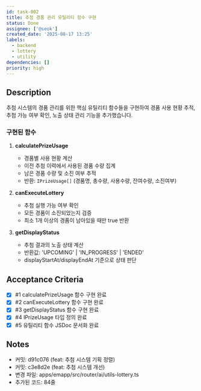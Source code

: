 ```yaml
---
id: task-002
title: 추첨 경품 관리 유틸리티 함수 구현
status: Done
assignee: ['@seok']
created_date: '2025-08-17 13:25'
labels:
  - backend
  - lottery
  - utility
dependencies: []
priority: high
---
```


## Description

추첨 시스템의 경품 관리를 위한 핵심 유틸리티 함수들을 구현하여 경품 사용 현황 추적, 추첨 가능 여부 확인, 노출 상태 관리 기능을 추가했습니다.

### 구현된 함수

1. **calculatePrizeUsage**
   - 경품별 사용 현황 계산
   - 이전 추첨 이력에서 사용된 경품 수량 집계
   - 남은 경품 수량 및 소진 여부 추적
   - 반환: `IPrizeUsage[]` (경품명, 총수량, 사용수량, 잔여수량, 소진여부)

2. **canExecuteLottery**
   - 추첨 실행 가능 여부 확인
   - 모든 경품이 소진되었는지 검증
   - 최소 1개 이상의 경품이 남아있을 때만 true 반환

3. **getDisplayStatus**
   - 추첨 결과의 노출 상태 계산
   - 반환값: 'UPCOMING' | 'IN_PROGRESS' | 'ENDED'
   - displayStartAt/displayEndAt 기준으로 상태 판단

## Acceptance Criteria
<!-- AC:BEGIN -->
- [x] #1 calculatePrizeUsage 함수 구현 완료
- [x] #2 canExecuteLottery 함수 구현 완료
- [x] #3 getDisplayStatus 함수 구현 완료
- [x] #4 IPrizeUsage 타입 정의 완료
- [x] #5 유틸리티 함수 JSDoc 문서화 완료
<!-- AC:END -->

## Notes

- 커밋: d91c076 (feat: 추첨 시스템 기획 정렬)
- 커밋: c3e8d2e (feat: 추첨 시스템 개선)
- 변경 파일: apps/emapp/src/router/ai/utils-lottery.ts
- 추가된 코드: 84줄